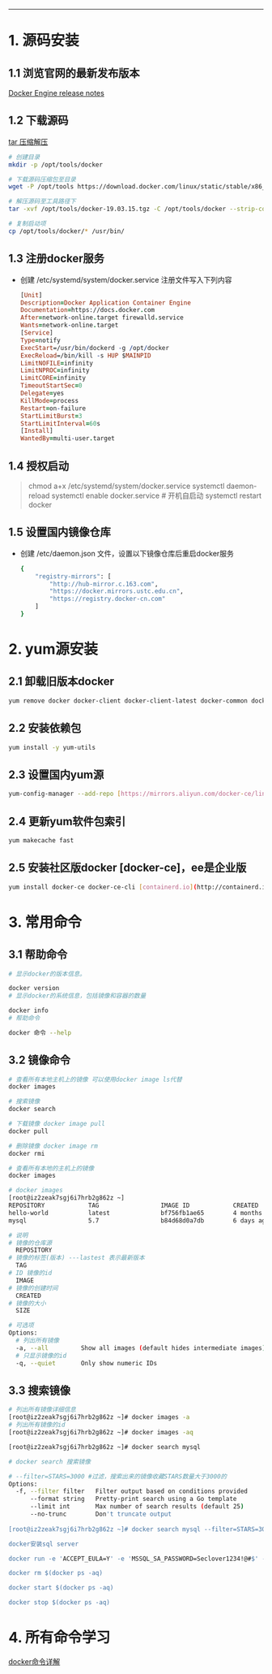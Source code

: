 ---

# 1. 源码安装

## 1.1 浏览官网的最新发布版本

[Docker Engine release notes](https://docs.docker.com/engine/release-notes/)

## 1.2 下载源码

[tar 压缩解压](https://www.notion.so/tar-c7502c647ead4ac8a4564383fdb1f70f)

```bash
# 创建目录
mkdir -p /opt/tools/docker

# 下载源码压缩包至目录
wget -P /opt/tools https://download.docker.com/linux/static/stable/x86_64/docker-19.03.15.tgz

# 解压源码至工具路径下
tar -xvf /opt/tools/docker-19.03.15.tgz -C /opt/tools/docker --strip-components 1

# 复制启动项
cp /opt/tools/docker/* /usr/bin/
```

## 1.3 注册docker服务

- 创建 /etc/systemd/system/docker.service 注册文件写入下列内容
    
    ```prolog
    [Unit]
    Description=Docker Application Container Engine
    Documentation=https://docs.docker.com
    After=network-online.target firewalld.service
    Wants=network-online.target
    [Service]
    Type=notify
    ExecStart=/usr/bin/dockerd -g /opt/docker
    ExecReload=/bin/kill -s HUP $MAINPID
    LimitNOFILE=infinity
    LimitNPROC=infinity
    LimitCORE=infinity
    TimeoutStartSec=0
    Delegate=yes
    KillMode=process
    Restart=on-failure
    StartLimitBurst=3
    StartLimitInterval=60s
    [Install]
    WantedBy=multi-user.target 
    ```
    

## 1.4 授权启动

> chmod a+x /etc/systemd/system/docker.service
systemctl daemon-reload
systemctl enable docker.service                     # 开机自启动
systemctl restart docker
> 

## 1.5  设置国内镜像仓库

- 创建  /etc/daemon.json  文件，设置以下镜像仓库后重启docker服务
    
    ```bash
    {
        "registry-mirrors": [
            "http://hub-mirror.c.163.com",
            "https://docker.mirrors.ustc.edu.cn",
            "https://registry.docker-cn.com"
        ]
    }
    ```
    

# 2. yum源安装

## 2.1 卸载旧版本docker

```bash
yum remove docker docker-client docker-client-latest docker-common docker-latest docker-latest-logrotate docker-logrotate docker-engine 
```

## 2.2 安装依赖包

```bash
yum install -y yum-utils
```

## 2.3 设置国内yum源

```bash
yum-config-manager --add-repo [https://mirrors.aliyun.com/docker-ce/linux/centos/docker-ce.repo](https://mirrors.aliyun.com/docker-ce/linux/centos/docker-ce.repo)
```

## 2.4 更新yum软件包索引

```bash
yum makecache fast
```

## 2.5 安装社区版docker [docker-ce]，ee是企业版

```bash
yum install docker-ce docker-ce-cli [containerd.io](http://containerd.io/)
```

# 3. 常用命令

## 3.****1 帮助命令****

```bash
# 显示docker的版本信息。

docker version    
# 显示docker的系统信息，包括镜像和容器的数量

docker info       
# 帮助命令

docker 命令 --help
```

## 3.2 镜像命令

```bash
# 查看所有本地主机上的镜像 可以使用docker image ls代替
docker images

# 搜索镜像
docker search

# 下载镜像 docker image pull
docker pull

# 删除镜像 docker image rm
docker rmi

# 查看所有本地的主机上的镜像
docker images

# docker images
[root@iz2zeak7sgj6i7hrb2g862z ~]
REPOSITORY            TAG                 IMAGE ID            CREATED           SIZE
hello-world           latest              bf756fb1ae65        4 months ago     13.3kB
mysql                 5.7                 b84d68d0a7db        6 days ago       448MB

# 说明
# 镜像的仓库源
  REPOSITORY
# 镜像的标签(版本) ---lastest 表示最新版本
  TAG
# ID 镜像的id
  IMAGE
# 镜像的创建时间
  CREATED
# 镜像的大小
  SIZE

# 可选项
Options:
  # 列出所有镜像
  -a, --all         Show all images (default hides intermediate images)
  # 只显示镜像的id
  -q, --quiet       Only show numeric IDs
```

## 3.3 搜索镜像

```bash
# 列出所有镜像详细信息
[root@iz2zeak7sgj6i7hrb2g862z ~]# docker images -a  
# 列出所有镜像的id
[root@iz2zeak7sgj6i7hrb2g862z ~]# docker images -aq 

[root@iz2zeak7sgj6i7hrb2g862z ~]# docker search mysql

# docker search 搜索镜像

# --filter=STARS=3000 #过滤，搜索出来的镜像收藏STARS数量大于3000的
Options:
  -f, --filter filter   Filter output based on conditions provided
      --format string   Pretty-print search using a Go template
      --limit int       Max number of search results (default 25)
      --no-trunc        Don't truncate output
      
[root@iz2zeak7sgj6i7hrb2g862z ~]# docker search mysql --filter=STARS=3000

docker安装sql server

docker run -e 'ACCEPT_EULA=Y' -e 'MSSQL_SA_PASSWORD=Seclover1234!@#$' -p 1401:1433 --name sqlserver -d microsoft/mssql-server-linux 

docker rm $(docker ps -aq)

docker start $(docker ps -aq)

docker stop $(docker ps -aq)
```

# 4. 所有命令学习

[docker命令详解](https://www.notion.so/docker-425d514479444bd7988af752dcc63c4d)